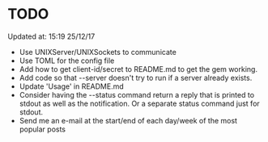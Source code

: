 # TODO

Updated at: 15:19 25/12/17

* Use UNIXServer/UNIXSockets to communicate
* Use TOML for the config file
* Add how to get client-id/secret to README.md to get the gem working.
* Add code so that --server doesn't try to run if a server already exists.
* Update 'Usage' in README.md
* Consider having the --status command return a reply that is printed to stdout
  as well as the notification. Or a separate status command just for stdout.
* Send me an e-mail at the start/end of each day/week of the most popular posts
